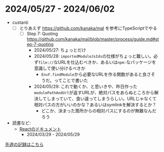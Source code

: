 # 2024/05/27 - 2024/06/02

- custard:
    - [ ] とりあえず <https://github.com/kanaka/mal> を参考にTypeScriptでやる
        - [ ] Step 7: Quoting <https://github.com/kanaka/mal/blob/master/process/guide.md#step-7-quoting>
            - 2024/05/27: ちょっとだけ
            - 2024/05/28: `importedModuleJsIds`の仕様がちょっと難しい。必ず`file://`なURLを仕込むべきか、あるいは`npm:`なパッケージを意識して使い分けるべきか
                - `EnvF.findModule`から必要なURLを作る関数があると良さそうだ。ってことで書いた
            - 2024/05/29: これで動くか、と思いきや、昨日作った`modulePathAndUrl`が返すURLが、絶対パスをあらぬところから解決してしまっていて、食い違ってしまうらしい。URLじゃなくて相対パスの方がいいのかな？あるいはsymlinkを解決するとか？
                - どこか、決まった箇所からの相対パスにするのが無難なんだろう
- 読書など:
    - [Reactのドキュメント](https://ja.react.dev/learn)
        - 2024/03/29 - 2024/05/29

[先週の記録はこちら](https://github.com/igrep/daily-commits/blob/77ebd1e60fe361fb4906ab27f15b0beb2cc4ca4c/yesterday.md)
